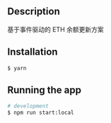 ## Description

基于事件驱动的 ETH 余额更新方案

## Installation

```bash
$ yarn
```

## Running the app

```bash
# development
$ npm run start:local
```
